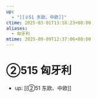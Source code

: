 ```yaml
---
up:
  - "[[②51 东欧、中欧]]"
ctime: 2025-03-01T13:18:23+08:00
aliases:
  - 匈牙利
mtime: 2025-09-09T12:37:06+08:00
---
```


# ②515 匈牙利

- up: [[②51 东欧、中欧]]
